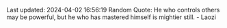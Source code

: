 Last updated: 2024-04-02 16:56:19
Random Quote: He who controls others may be powerful, but he who has mastered himself is mightier still. - Laozi